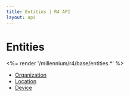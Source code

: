 ```yaml
---
title: Entities | R4 API
layout: api
---
```


# Entities

<%= render '/millennium/r4/base/entities.*' %>

* [Organization](../entities/organization)
* [Location](../entities/location)
* [Device](../entities/device)
